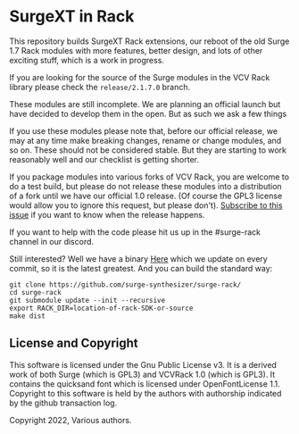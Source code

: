 # SurgeXT in Rack

This repository builds SurgeXT Rack extensions, our reboot of the old Surge 1.7 Rack modules
with more features, better design, and lots of other exciting stuff, which is a work in progress.

If you are looking for the source of the Surge modules in the VCV Rack library please check the `release/2.1.7.0`
branch.

These modules are still incomplete. We are planning an official launch but have decided to develop
them in the open. But as such we ask a few things

If you use these modules please note that, before our official release, we may at any time make breaking changes, rename or change modules, and so on. These should not be considered stable. But they are starting to work reasonably well and our checklist is getting shorter.

If you package modules into various forks of VCV Rack, you are welcome to do a test build, but please
   do not release these modules into a distribution of a fork until we have our official 1.0 release. (Of course
   the GPL3 license would allow you to ignore this request, but please don't).
   [Subscribe to this issue](https://github.com/surge-synthesizer/surge-rack/issues/360)
   if you want to know when the release happens.

If you want to help with the code please hit us up in the #surge-rack channel in our discord.


Still interested? Well we have a binary [Here](https://github.com/surge-synthesizer/surge-rack/releases/tag/Nightly)
which we update on every commit, so it is the latest greatest. And you can build the standard way:

```
git clone https://github.com/surge-synthesizer/surge-rack/
cd surge-rack
git submodule update --init --recursive
export RACK_DIR=location-of-rack-SDK-or-source
make dist
```

## License and Copyright

This software is licensed under the Gnu Public License v3. It is a derived work of both Surge (which is GPL3)
and VCVRack 1.0 (which is GPL3). It contains the quicksand font which is licensed under OpenFontLicense 1.1.
Copyright to this software is held by the authors with authorship indicated by the github transaction log.

Copyright 2022, Various authors.
